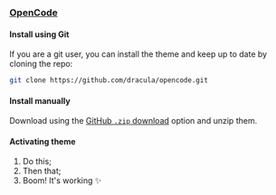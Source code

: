 ### [OpenCode](https://opencode.ai)

#### Install using Git

If you are a git user, you can install the theme and keep up to date by cloning the repo:

```bash
git clone https://github.com/dracula/opencode.git
```

#### Install manually

Download using the [GitHub `.zip` download](https://github.com/dracula/opencode/archive/main.zip) option and unzip them.

#### Activating theme

1. Do this;
2. Then that;
3. Boom! It's working ✨
